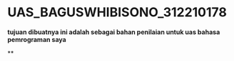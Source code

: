 # UAS_BAGUSWHIBISONO_312210178

**tujuan dibuatnya ini adalah sebagai bahan penilaian untuk uas bahasa pemrograman saya**

**